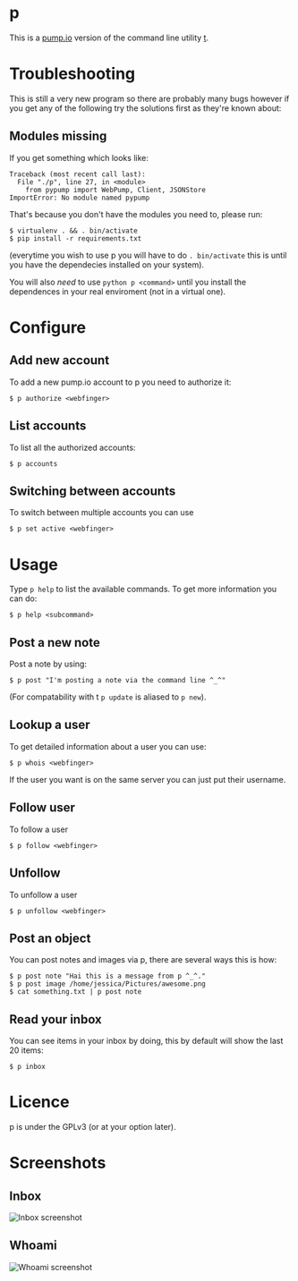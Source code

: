 p
=

This is a [pump.io](http://pump.io) version of the command line utility [t](https://github.com/sferik/t).

Troubleshooting
===============

This is still a very new program so there are probably many bugs however
if you get any of the following try the solutions first as they're known
about:

Modules missing
---------------
If you get something which looks like:
```
Traceback (most recent call last):
  File "./p", line 27, in <module>
    from pypump import WebPump, Client, JSONStore
ImportError: No module named pypump
```

That's because you don't have the modules you need to, please run:
```
$ virtualenv . && . bin/activate
$ pip install -r requirements.txt
```

(everytime you wish to use p you will have to do `. bin/activate` this is until you have
the dependecies installed on your system).

You will also *need* to use `python p <command>` until you install the dependences in your
real enviroment (not in a virtual one).


Configure
=========

Add new account
---------------

To add a new pump.io account to p you need to authorize it:
```
$ p authorize <webfinger>
```

List accounts
-------------

To list all the authorized accounts:
```
$ p accounts
```

Switching between accounts
--------------------------

To switch between multiple accounts you can use
```
$ p set active <webfinger>
```

Usage
======

Type `p help` to list the available commands. To get more information you can do:
```
$ p help <subcommand>
```

Post a new note
---------------

Post a note by using:
```
$ p post "I'm posting a note via the command line ^_^"
```

(For compatability with t `p update` is aliased to `p new`).

Lookup a user
-------------

To get detailed information about a user you can use:
```
$ p whois <webfinger>
```

If the user you want is on the same server you can just put their username.

Follow user
-----------

To follow a user
```
$ p follow <webfinger>
```

Unfollow
--------

To unfollow a user
```
$ p unfollow <webfinger>
```

Post an object
--------------

You can post notes and images via p, there are several ways this is how:
```
$ p post note "Hai this is a message from p ^_^."
$ p post image /home/jessica/Pictures/awesome.png
$ cat something.txt | p post note
```

Read your inbox
---------------

You can see items in your inbox by doing, this by default will show the last 20 items:
```
$ p inbox
```

Licence
=======

p is under the GPLv3 (or at your option later).

Screenshots
===========

Inbox
-----

![Inbox screenshot](https://theperplexingpariah.co.uk/media/p-inbox.png)

Whoami
-------

![Whoami screenshot](https://theperplexingpariah.co.uk/media/p-whoami.png)
